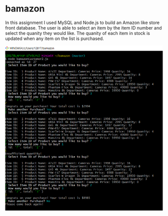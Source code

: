 # bamazon

In this assignment I used MySQL and Node.js to build an Amazon like store front database.
The user is able to select an item by the item ID number and select the quanity they would like.
The quanity of each item in stock is updated when any item on the list is purchased.

![screenshot 1](images/screenshot1.png)